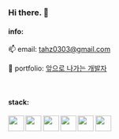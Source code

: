 ### Hi there. 👋

#### info:
📫 email: tahz0303@gmail.com

🌳 portfolio: [앞으로 나가는 개발자](https://www.notion.so/afc9b5995f0b4f95adfd6deb22a4a1ac?pvs=4)

<br>
<p>
  <h4>stack:<h4>
  <img height="32" width="32" src="https://cdnjs.cloudflare.com/ajax/libs/simple-icons/8.13.0/python.svg" />
  <img height="32" width="32" src="https://cdnjs.cloudflare.com/ajax/libs/simple-icons/8.13.0/php.svg" />
  <img height="32" width="32" src="https://cdnjs.cloudflare.com/ajax/libs/simple-icons/8.13.0/javascript.svg" />
  <img height="32" width="32" src="https://cdnjs.cloudflare.com/ajax/libs/simple-icons/8.13.0/vuedotjs.svg" />
  <img height="32" width="32" src="https://cdnjs.cloudflare.com/ajax/libs/simple-icons/8.13.0/mysql.svg" />
  <img height="32" width="32" src="https://cdnjs.cloudflare.com/ajax/libs/simple-icons/8.13.0/git.svg" />
</p>
